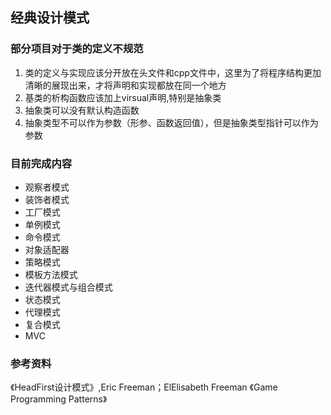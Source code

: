 ## 经典设计模式 ##

### 部分项目对于类的定义不规范 ###
1. 类的定义与实现应该分开放在头文件和cpp文件中，这里为了将程序结构更加清晰的展现出来，才将声明和实现都放在同一个地方
2. 基类的析构函数应该加上virsual声明,特别是抽象类
3. 抽象类可以没有默认构造函数
4. 抽象类型不可以作为参数（形参、函数返回值），但是抽象类型指针可以作为参数

### 目前完成内容 ###
- 观察者模式
- 装饰者模式
- 工厂模式
- 单例模式
- 命令模式
- 对象适配器
- 策略模式
- 模板方法模式
- 迭代器模式与组合模式
- 状态模式
- 代理模式
- 复合模式
- MVC

### 参考资料 ###
《HeadFirst设计模式》,Eric Freeman；ElElisabeth Freeman
《Game Programming Patterns》
